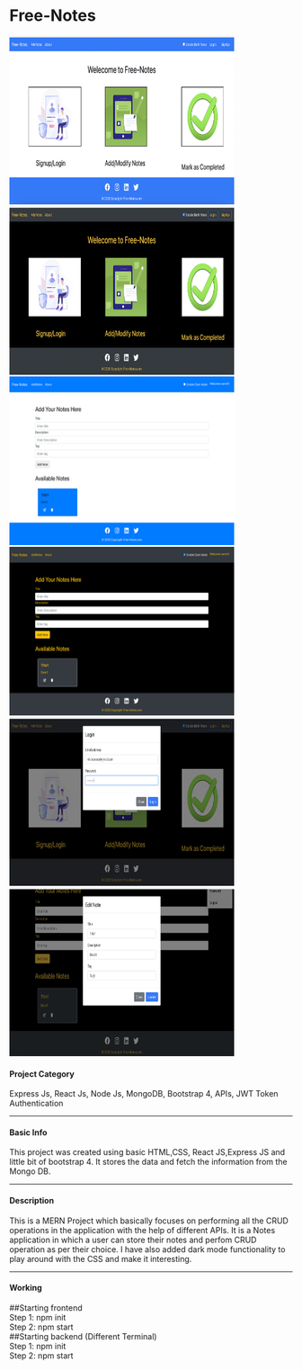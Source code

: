 # Free-Notes

<p>
  <img src="Home.png" width="400" height="300" title="hover text"> &nbsp&nbsp
  <img src="Home Dark Mode.png" width="400" height="300" alt="accessibility text">
  <img src="Dashboard.png" width="400" height="300" alt="accessibility text">
  <img src="Dashboard Dark Mode.png" width="400" height="300" alt="accessibility text">
  <img src="Login Dark Mode.png" width="400" height="300" alt="accessibility text">
  <img src="Update Dark Mode.png" width="400" height="300" alt="accessibility text">
</p>

#### Project Category
Express Js, React Js, Node Js, MongoDB, Bootstrap 4, APIs, JWT Token Authentication
<hr>

#### Basic Info<br>
This project was created using basic HTML,CSS, React JS,Express JS and little bit of bootstrap 4. It stores the data and fetch the information from the Mongo DB.
<hr>

#### Description<br>
This is a MERN Project which basically focuses on performing all the CRUD operations in the application with the help of different APIs. It is a Notes application in which a user can store their notes and perfom CRUD operation as per their choice.
I have also added dark mode functionality to play around with the CSS and make it interesting.
<hr>

#### Working<br>
  ##Starting frontend <br>
  Step 1: npm init <br>
  Step 2: npm start <br>
  ##Starting backend (Different Terminal) <br>
  Step 1: npm init <br>
  Step 2: npm start
